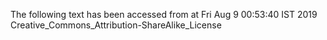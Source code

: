The following text has been accessed from at Fri Aug 9 00:53:40 IST 2019
Creative_Commons_Attribution-ShareAlike_License
